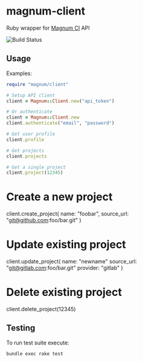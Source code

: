 # magnum-client

Ruby wrapper for [Magnum CI](https://magnum-ci.com) API

![Build Status](https://magnum-ci.com/status/6bd1331c22d63cad996a90bc02710106.png)

## Usage

Examples:

```ruby
require "magnum/client"

# Setup API client
client = Magnum::Client.new("api_token")

# Or authenticate
client = Magnum::Client.new
client.authenticate("email", "password")

# Get user profile
client.profile

# Get projects
client.projects

# Get a single project
client.project(12345)
```

# Create a new project
client.create_project(
  name: "foobar",
  source_url: "git@github.com:foo/bar.git"
)

# Update existing project
client.update_project(
  name: "newname"
  source_url: "git@gitlab.com:foo/bar.git"
  provider: "gitlab"
)

# Delete existing project
client.delete_project(12345)

## Testing

To run test suite execute:

```
bundle exec rake test
```
